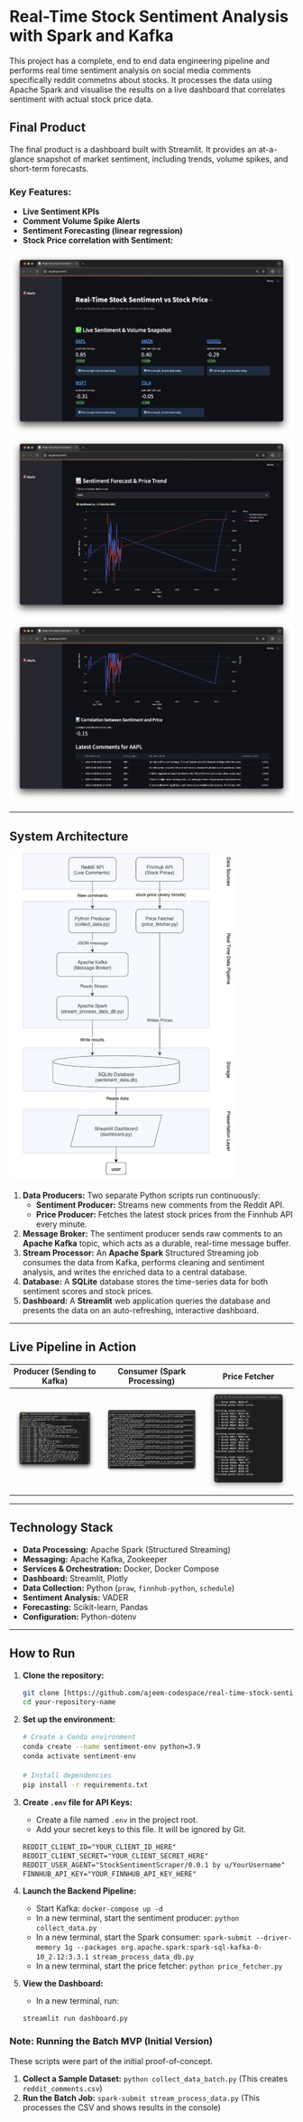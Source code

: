 # Real-Time Stock Sentiment Analysis with Spark and Kafka

This project has a complete, end to end data engineering pipeline and performs real time sentiment analysis on social media comments specifically reddit commetns about stocks. It processes the data using Apache Spark and visualise the results on a live dashboard that correlates sentiment with actual stock price data. 


## Final Product 

The final product is a dashboard built with Streamlit. It provides an at-a-glance snapshot of market sentiment, including trends, volume spikes, and short-term forecasts.

### Key Features:
- **Live Sentiment KPIs** 
- **Comment Volume Spike Alerts** 
- **Sentiment Forecasting (linear regression)** 
- **Stock Price correlation with Sentiment:** 

![Dashboard KPI Cards](screenshots/dahsboard-kpi.png)
![Dashboard Plot](screenshots/dashboard-plot.png)
![Dashboard Correlation Chart](screenshots/dashboard-correlation-comments.png)

---

## System Architecture


<img src="screenshots/architecture_diagram.png" alt="Architecture Diagram" width="400"/>


1.  **Data Producers:** Two separate Python scripts run continuously:
    * **Sentiment Producer:** Streams new comments from the Reddit API.
    * **Price Producer:** Fetches the latest stock prices from the Finnhub API every minute.
2.  **Message Broker:** The sentiment producer sends raw comments to an **Apache Kafka** topic, which acts as a durable, real-time message buffer.
3.  **Stream Processor:** An **Apache Spark** Structured Streaming job consumes the data from Kafka, performs cleaning and sentiment analysis, and writes the enriched data to a central database.
4.  **Database:** A **SQLite** database stores the time-series data for both sentiment scores and stock prices.
5.  **Dashboard:** A **Streamlit** web application queries the database and presents the data on an auto-refreshing, interactive dashboard.

---

## Live Pipeline in Action


| Producer (Sending to Kafka) | Consumer (Spark Processing) | Price Fetcher |
| :---: | :---: | :---: |
| ![Kafka Producer](screenshots/producer_kafka.png) | ![Spark Consumer](screenshots/consumer.png) | ![Price Fetcher](screenshots/price_fetch.png) |

---

## Technology Stack

- **Data Processing:** Apache Spark (Structured Streaming)
- **Messaging:** Apache Kafka, Zookeeper
- **Services & Orchestration:** Docker, Docker Compose
- **Dashboard:** Streamlit, Plotly
- **Data Collection:** Python (`praw`, `finnhub-python`, `schedule`)
- **Sentiment Analysis:** VADER
- **Forecasting:** Scikit-learn, Pandas
- **Configuration:** Python-dotenv

---

##  How to Run

1.  **Clone the repository:**
    ```bash
    git clone [https://github.com/ajeem-codespace/real-time-stock-sentiment.git)
    cd your-repository-name
    ```
2.  **Set up the environment:**
    ```bash
    # Create a Conda environment
    conda create --name sentiment-env python=3.9
    conda activate sentiment-env

    # Install dependencies
    pip install -r requirements.txt
    ```
3.  **Create `.env` file for API Keys:**
    - Create a file named `.env` in the project root.
    - Add your secret keys to this file. It will be ignored by Git.
    
    ```
    REDDIT_CLIENT_ID="YOUR_CLIENT_ID_HERE"
    REDDIT_CLIENT_SECRET="YOUR_CLIENT_SECRET_HERE"
    REDDIT_USER_AGENT="StockSentimentScraper/0.0.1 by u/YourUsername"
    FINNHUB_API_KEY="YOUR_FINNHUB_API_KEY_HERE"
    ```

4.  **Launch the Backend Pipeline:**
    - Start Kafka: `docker-compose up -d`
    - In a new terminal, start the sentiment producer: `python collect_data.py`
    - In a new terminal, start the Spark consumer: `spark-submit --driver-memory 1g --packages org.apache.spark:spark-sql-kafka-0-10_2.12:3.3.1 stream_process_data_db.py`
    - In a new terminal, start the price fetcher: `python price_fetcher.py`

5.  **View the Dashboard:**
    - In a new terminal, run:
    ```bash
    streamlit run dashboard.py
    ```




### Note:  Running the Batch MVP (Initial Version)
These scripts were part of the initial proof-of-concept.

1.  **Collect a Sample Dataset:** `python collect_data_batch.py` (This creates `reddit_comments.csv`)
2.  **Run the Batch Job:** `spark-submit stream_process_data.py` (This processes the CSV and shows results in the console)
